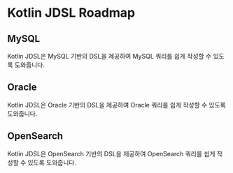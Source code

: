 # Kotlin JDSL Roadmap

## MySQL

Kotlin JDSL은 MySQL 기반의 DSL을 제공하여 MySQL 쿼리를 쉽게 작성할 수 있도록 도와줍니다.

## Oracle

Kotlin JDSL은 Oracle 기반의 DSL을 제공하여 Oracle 쿼리를 쉽게 작성할 수 있도록 도와줍니다.

## OpenSearch

Kotlin JDSL은 OpenSearch 기반의 DSL을 제공하여 OpenSearch 쿼리를 쉽게 작성할 수 있도록 도와줍니다.
